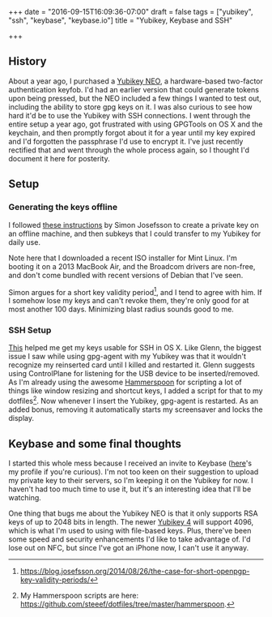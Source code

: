 +++
date = "2016-09-15T16:09:36-07:00"
draft = false
tags = ["yubikey", "ssh", "keybase", "keybase.io"]
title = "Yubikey, Keybase and SSH"

+++

## History

About a year ago, I purchased a [Yubikey
NEO](https://www.yubico.com/products/yubikey-hardware/yubikey-neo/),
a hardware-based two-factor authentication keyfob. I'd had an earlier version
that could generate tokens upon being pressed, but the NEO included a few
things I wanted to test out, including the ability to store gpg keys on it.
I was also curious to see how hard it'd be to use the Yubikey with SSH
connections. I went through the entire setup a year ago, got frustrated with
using GPGTools on OS X and the keychain, and then promptly forgot about it for
a year until my key expired and I'd forgotten the passphrase I'd use to
encrypt it. I've just recently rectified that and went through the whole
process again, so I thought I'd document it here for posterity.

## Setup

### Generating the keys offline

I followed [these
instructions](https://blog.josefsson.org/2014/06/23/offline-gnupg-master-key-and-subkeys-on-yubikey-neo-smartcard/) by Simon Josefsson to create a private key on an offline machine, and then subkeys that I could transfer to my Yubikey for daily use.

Note here that I downloaded a recent ISO installer for Mint Linux. I'm booting
it on a 2013 MacBook Air, and the Broadcom drivers are non-free, and don't come
bundled with recent versions of Debian that I've seen.

Simon argues for a short key validity period[^1], and I tend to agree with him.
If I somehow lose my keys and can't revoke them, they're only good for at most
another 100 days. Minimizing blast radius sounds good to me.

### SSH Setup

[This](https://www.rempe.us/blog/yubikey-gnupg-2-1-and-ssh/) helped me get my
keys usable for SSH in OS X. Like Glenn, the biggest issue I saw while using
gpg-agent with my Yubikey was that it wouldn't recognize my reinserted card
until I killed and restarted it. Glenn suggests using ControlPlane for
listening for the USB device to be inserted/removed. As I'm already using the
awesome [Hammerspoon](http://www.hammerspoon.org/) for scripting a lot of
things like window resizing and shortcut keys, I added a script for that to my
dotfiles[^2]. Now whenever I insert the Yubikey, gpg-agent is restarted. As an
added bonus, removing it automatically starts my screensaver and locks the
display.

## Keybase and some final thoughts

I started this whole mess because I received an invite to Keybase
([here](https://keybase.io/steeef)'s my profile if you're curious). I'm not too
keen on their suggestion to upload my private key to their servers, so I'm
keeping it on the Yubikey for now. I haven't had too much time to use it, but
it's an interesting idea that I'll be watching.

One thing that bugs me about the Yubikey NEO is that it only supports RSA keys
of up to 2048 bits in length. The newer [Yubikey
4](https://www.yubico.com/products/yubikey-hardware/yubikey4/) will support
4096, which is what I'm used to using with file-based keys. Plus, there've been
some speed and security enhancements I'd like to take advantage of. I'd lose
out on NFC, but since I've got an iPhone now, I can't use it anyway.

[^1]: https://blog.josefsson.org/2014/08/26/the-case-for-short-openpgp-key-validity-periods/
[^2]: My Hammerspoon scripts are here: https://github.com/steeef/dotfiles/tree/master/hammerspoon.
